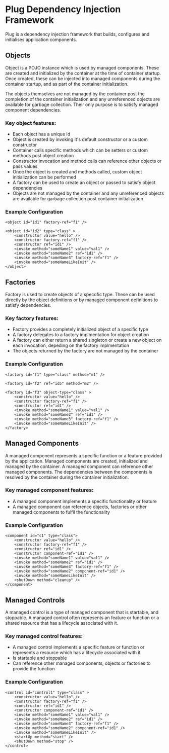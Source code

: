 # Plug Dependency Injection Framework

Plug is a dependency injection framework that builds, configures and initialises application components.

## Objects

Object is a POJO instance which is used by managed components. These are created and initialized by the container at the time of container startup.
Once created, these can be injected into managed components during the container startup, and as part of the container initialization.

The objects themselves are not managed by the container post the completion of the container initialization and any unreferenced objects are available for
garbage collection. Their only purpose is to satisfy managed component dependencies.

### Key object features:
* Each object has a unique Id
* Object is created by invoking it's default constructor or a custom constructor
* Container calls specific methods which can be setters or custom methods post object creation
* Constructor invocation and method calls can reference other objects or pass values
* Once the object is created and methods called, custom object initialization can be performed
* A factory can be used to create an object or passed to satisfy object dependencies
* Objects are not managed by the container and any unreferenced objects are available for garbage collection post container initialization
	
### Example Configuration
	<object id="id1" factory-ref="f1" />
	
	<object id="id2" type="class" >
		<constructor value="hello" />
		<constructor factory-ref="f1" />
		<constructor ref="id1" />
		<invoke method="someName1" value="val1" />
		<invoke method="someName2" ref="id1" />
		<invoke method="someName3" factory-ref="f1" />
		<invoke method="someNameLikeInit" />
	</object>
	
	
## Factories

Factory is used to create objects of a specofic type. These can be used directly by the object definitions or by managed component definitions
to satisfy dependencies.

### Key factory features:
* Factory provides a completely initialized object of a specific type
* A factory delegates to a factory implmentation for object creation
* A factory can either return a shared singleton or create a new object on each invocation, depeding on the factory implmentation
* The objects returned by the factory are not managed by the container
	
### Example Configuration
	<factory id="f1" type="class" method="m1" />
	
	<factory id="f2" ref="id5" method="m2" />
	
	<factory id="f3" object-type="class" >
		<constructor value="hello" />
		<constructor factory-ref="f1" />
		<constructor ref="id1" />
		<invoke method="someName1" value="val1" />
		<invoke method="someName2" ref="id1" />
		<invoke method="someName3" factory-ref="f1" />
		<invoke method="someNameLikeInit" />
	</factory>
	
## Managed Components

A managed component represents a specific function or a feature provided by the application. Managed components are created, initialized and 
managed by the container. A managed component can reference other managed components. The dependencies between the components is resolved by 
the container during the container initialization. 

### Key managed component features:
* A managed component implements a specific functionality or feature
* A managed component can reference objects, factories or other managed components to fulfil the functionality

### Example Configuration
	<component id="c1" type="class">
		<constructor value="hello" />
		<constructor factory-ref="f1" />
		<constructor ref="id1" />
		<constructor component-ref="id1" />
		<invoke method="someName1" value="val1" />
		<invoke method="someName2" ref="id1" />
		<invoke method="someName3" factory-ref="f1" />
		<invoke method="someName2" component-ref="id1" />
		<invoke method="someNameLikeInit" />
		<shutDown method="cleanup" />
	</component>

## Managed Controls

A managed control is a type of managed component that is startable, and stoppable. A managed control often represents an feature or function or 
a shared resource that has a lifecycle associated with it.

### Key managed control features:
* A managed control implements a specific feature or function or represents a resource which has a lifecycle associated with it
* Is startable and stoppable
* Can reference other managed components, objects or factories to provide the function

### Example Configuration
	<control id="control1" type="class" >
		<constructor value="hello" />
		<constructor factory-ref="f1" />
		<constructor ref="id1" />
		<constructor component-ref="id1" />
		<invoke method="someName1" value="val1" />
		<invoke method="someName2" ref="id1" />
		<invoke method="someName3" factory-ref="f1" />
		<invoke method="someName2" component-ref="id1" />
		<invoke method="someNameLikeInit" />
		<startUp method="start" />
		<shutDown method="stop" />
	</control>
	

